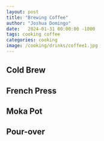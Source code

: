 ```yaml
---
layout: post
title: "Brewing Coffee"
author: "Joshua Domingo"
date:   2024-01-31 00:00:00 -1000
tags: cooking coffee 
categories: cooking
image: /cooking/drinks/coffee1.jpg
---
```


## Cold Brew

## French Press

## Moka Pot

## Pour-over    